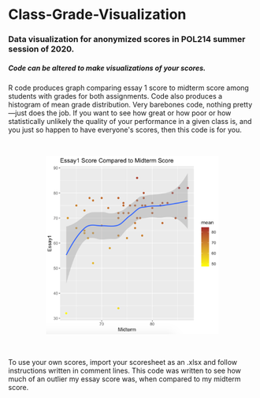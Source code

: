 # Class-Grade-Visualization
<h3>Data visualization for anonymized scores in POL214 summer session of 2020.</h3>
<h5>Code can be altered to make visualizations of your scores.</h5>
<p>R code produces graph comparing essay 1 score to midterm score among students with grades for both assignments. Code also produces a histogram of mean grade distribution. Very barebones code, nothing pretty—just does the job. If you want to see how great or how poor or how statistically unlikely the quality of your performance in a given class is, and you just so happen to have everyone's scores, then this code is for you.</p>
<br>

<p align="center">
 <img src="https://github.com/skylarcheung/Class-Grade-Visualization/blob/master/graph.png" width="350" alt="graph of midterm VS essay1 scores">
</p>

<br>
<p>To use your own scores, import your scoresheet as an .xlsx and follow instructions written in comment lines. This code was written to see how much of an
outlier my essay score was, when compared to my midterm score.</p>

